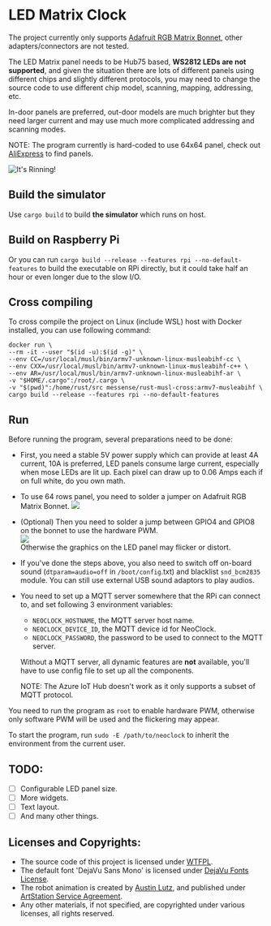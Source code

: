 LED Matrix Clock
================

The project currently only supports [Adafruit RGB Matrix Bonnet](https://learn.adafruit.com/adafruit-rgb-matrix-bonnet-for-raspberry-pi), other adapters/connectors are not tested.


The LED Matrix panel needs to be Hub75 based, **WS2812 LEDs are not supported**, and given the situation there are lots of different panels using different chips and slightly different protocols, you may need to change the source code to use different chip model, scanning, mapping, addressing, etc.

In-door panels are preferred, out-door models are much brighter but they need larger current and may use much more complicated addressing and scanning modes.

NOTE: The program currently is hard-coded to use 64x64 panel, check out [AliExpress](https://www.aliexpress.com/wholesale?catId=0&initiative_id=SB_20220125075658&SearchText=hub75+64x64+led) to find panels.

![It's Rinning!](/assets/images/neoclock.gif "It's running!")

Build the simulator
-------------------
Use `cargo build` to build **the simulator** which runs on host.

Build on Raspberry Pi
---------------------
Or you can run `cargo build --release --features rpi --no-default-features` to build the executable on RPi directly, but it could take half an hour or even longer due to the slow I/O.

Cross compiling
---------------
To cross compile the project on Linux (include WSL) host with Docker installed, you can use following command:
```
docker run \
--rm -it --user "$(id -u):$(id -g)" \
--env CC=/usr/local/musl/bin/armv7-unknown-linux-musleabihf-cc \
--env CXX=/usr/local/musl/bin/armv7-unknown-linux-musleabihf-c++ \
--env AR=/usr/local/musl/bin/armv7-unknown-linux-musleabihf-ar \
-v "$HOME/.cargo":/root/.cargo \
-v "$(pwd)":/home/rust/src messense/rust-musl-cross:armv7-musleabihf \
cargo build --release --features rpi --no-default-features
```

Run
---

Before running the program, several preparations need to be done:
- First, you need a stable 5V power supply which can provide at least 4A current, 10A is preferred, LED panels consume large current, especially when mose LEDs are lit up. Each pixel can draw up to 0.06 Amps each if on full white, do you own math.
- To use 64 rows panel, you need to solder a jumper on Adafruit RGB Matrix Bonnet. <img src="https://cdn-learn.adafruit.com/assets/assets/000/063/007/medium640/led_matrices_addr-e-pad-bonnet.jpg?1538677462" />
- (Optional) Then you need to solder a jump between GPIO4 and GPIO8 on the bonnet to use the hardware PWM.<br><img src="https://cdn-learn.adafruit.com/assets/assets/000/057/727/medium640/led_matrices_gpios.jpg?1531951340" />
<br>Otherwise the graphics on the LED panel may flicker or distort.
- If you've done the steps above, you also need to switch off on-board sound (`dtparam=audio=off` in `/boot/config`.txt) and blacklist `snd_bcm2835` module. You can still use external USB sound adaptors to play audios.
- You need to set up a MQTT server somewhere that the RPi can connect to, and set following 3 environment variables:
    + `NEOCLOCK_HOSTNAME`, the MQTT server host name.
    + `NEOCLOCK_DEVICE_ID`, the MQTT device id for NeoClock.
    + `NEOCLOCK_PASSWORD`, the password to be used to connect to the MQTT server.

    Without a MQTT server, all dynamic features are **not** available, you'll have to use config file to set up all the components.

    NOTE: The Azure IoT Hub doesn't work as it only supports a subset of MQTT protocol.

You need to run the program as `root` to enable hardware PWM, otherwise only software PWM will be used and the flickering may appear.

To start the program, run `sudo -E /path/to/neoclock` to inherit the environment from the current user.

TODO:
-----
- [ ] Configurable LED panel size.
- [ ] More widgets.
- [ ] Text layout.
- [ ] And many other things.

Licenses and Copyrights:
------------------------

* The source code of this project is licensed under [WTFPL](http://www.wtfpl.net/).
* The default font 'DejaVu Sans Mono' is licensed under [DejaVu Fonts License](https://dejavu-fonts.github.io/License.html).
* The robot animation is created by [Austin Lutz](https://lutzam2.artstation.com/), and published under [ArtStation Service Agreement](https://www.artstation.com/marketplace-product-eula).
* Any other materials, if not specified, are copyrighted under various licenses, all rights reserved.